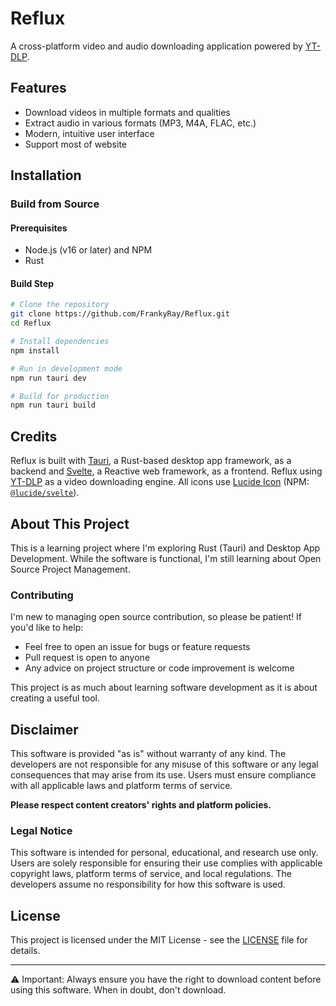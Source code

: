 # Reflux

A cross-platform video and audio downloading application powered by [YT-DLP](https://github.com/yt-dlp/yt-dlp).

## Features
- Download videos in multiple formats and qualities
- Extract audio in various formats (MP3, M4A, FLAC, etc.)
- Modern, intuitive user interface
- Support most of website

## Installation

### Build from Source

#### Prerequisites

- Node.js (v16 or later) and NPM
- Rust

#### Build Step

```bash
# Clone the repository
git clone https://github.com/FrankyRay/Reflux.git
cd Reflux

# Install dependencies
npm install

# Run in development mode
npm run tauri dev

# Build for production
npm run tauri build
```

## Credits

Reflux is built with [Tauri](https://tauri.app/), a Rust-based desktop app framework, as a backend and [Svelte](https://svelte.dev/), a Reactive web framework, as a frontend. Reflux using [YT-DLP](https://github.com/yt-dlp/yt-dlp) as a video downloading engine. All icons use [Lucide Icon](https://lucide.dev) (NPM: [`@lucide/svelte`](https://www.npmjs.com/package/@lucide/svelte)).

## About This Project

This is a learning project where I'm exploring Rust (Tauri) and Desktop App Development. While the software is functional, I'm still learning about Open Source Project Management.

### Contributing

I'm new to managing open source contribution, so please be patient! If you'd like to help:

- Feel free to open an issue for bugs or feature requests
- Pull request is open to anyone
- Any advice on project structure or code improvement is welcome

This project is as much about learning software development as it is about creating a useful tool.

## Disclaimer

This software is provided "as is" without warranty of any kind. The developers are not responsible for any misuse of this software or any legal consequences that may arise from its use. Users must ensure compliance with all applicable laws and platform terms of service.

**Please respect content creators' rights and platform policies.**

### Legal Notice

This software is intended for personal, educational, and research use only. Users are solely responsible for ensuring their use complies with applicable copyright laws, platform terms of service, and local regulations. The developers assume no responsibility for how this software is used.

## License

This project is licensed under the MIT License - see the [LICENSE](LICENSE) file for details.

---

⚠️ Important: Always ensure you have the right to download content before using this software. When in doubt, don't download.